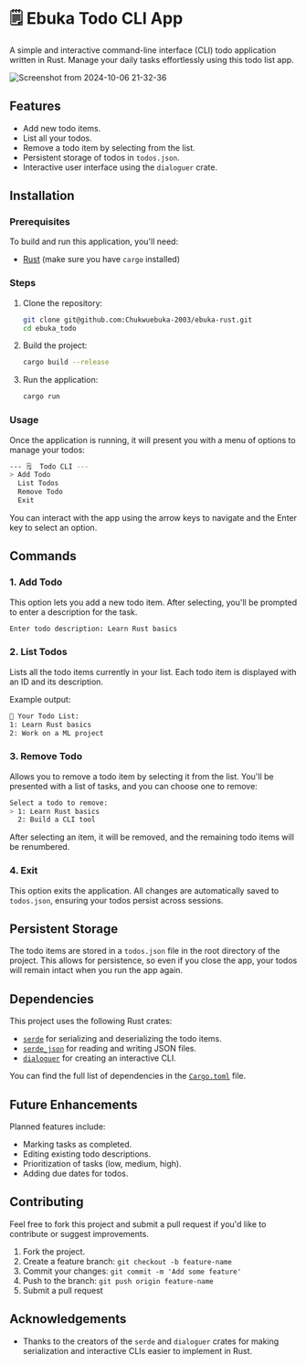 # 🗒️ Ebuka Todo CLI App

A simple and interactive command-line interface (CLI) todo application written in Rust. 
Manage your daily tasks effortlessly using this todo list app.

![Screenshot from 2024-10-06 21-32-36](https://github.com/user-attachments/assets/5549ae72-8481-436e-8281-5acb0d921548)


## Features

- Add new todo items.
- List all your todos.
- Remove a todo item by selecting from the list.
- Persistent storage of todos in `todos.json`.
- Interactive user interface using the `dialoguer` crate.

## Installation

### Prerequisites

To build and run this application, you'll need:

- [Rust](https://www.rust-lang.org/tools/install) (make sure you have `cargo` installed)

### Steps

1. Clone the repository:

   ```bash
   git clone git@github.com:Chukwuebuka-2003/ebuka-rust.git
   cd ebuka_todo
   ```

2. Build the project:

   ```bash
   cargo build --release
   ```

3. Run the application:

   ```bash
   cargo run
   ```

### Usage

Once the application is running, it will present you with a menu of options to manage your todos:

```bash
--- 🗒️  Todo CLI ---
> Add Todo
  List Todos
  Remove Todo
  Exit
```

You can interact with the app using the arrow keys to navigate and the Enter key to select an option.

## Commands

### 1. Add Todo

This option lets you add a new todo item. After selecting, you'll be prompted to enter a description for the task.

```bash
Enter todo description: Learn Rust basics
```

### 2. List Todos

Lists all the todo items currently in your list. Each todo item is displayed with an ID and its description.

Example output:

```bash
📝 Your Todo List:
1: Learn Rust basics
2: Work on a ML project
```

### 3. Remove Todo

Allows you to remove a todo item by selecting it from the list. You'll be presented with a list of tasks, and you can choose one to remove:

```bash
Select a todo to remove:
> 1: Learn Rust basics
  2: Build a CLI tool
```

After selecting an item, it will be removed, and the remaining todo items will be renumbered.

### 4. Exit

This option exits the application. All changes are automatically saved to `todos.json`, ensuring your todos persist across sessions.

## Persistent Storage

The todo items are stored in a `todos.json` file in the root directory of the project. This allows for persistence, so even if you close the app, your todos will remain intact when you run the app again.

## Dependencies

This project uses the following Rust crates:

- [`serde`](https://crates.io/crates/serde) for serializing and deserializing the todo items.
- [`serde_json`](https://crates.io/crates/serde_json) for reading and writing JSON files.
- [`dialoguer`](https://crates.io/crates/dialoguer) for creating an interactive CLI.

You can find the full list of dependencies in the [`Cargo.toml`](Cargo.toml) file.

## Future Enhancements

Planned features include:

- Marking tasks as completed.
- Editing existing todo descriptions.
- Prioritization of tasks (low, medium, high).
- Adding due dates for todos.

## Contributing

Feel free to fork this project and submit a pull request if you'd like to contribute or suggest improvements.

1. Fork the project.
2. Create a feature branch: `git checkout -b feature-name`
3. Commit your changes: `git commit -m 'Add some feature'`
4. Push to the branch: `git push origin feature-name`
5. Submit a pull request


## Acknowledgements

- Thanks to the creators of the `serde` and `dialoguer` crates for making serialization and interactive CLIs easier to implement in Rust.
